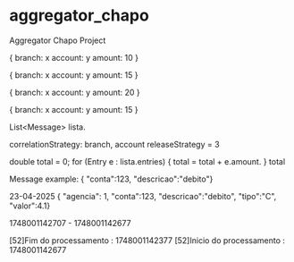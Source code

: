 # aggregator_chapo
Aggregator Chapo Project


{
 branch: x
 account: y
 amount: 10
}

{
branch: x
account: y
amount: 15
}

{
branch: x
account: y
amount: 20
}

{
branch: x
account: y
amount: 15
}

List<Message<Entry>> lista.

correlationStrategy: branch, account
releaseStrategy = 3

double total = 0;
for (Entry e : lista.entries) {
   total = total + e.amount.
}
total




[//]: # (GenericMessage [payload=byte[24], headers={amqp_receivedDeliveryMode=NON_PERSISTENT, amqp_receivedRoutingKey=queue-agreggator-chapo, amqp_receivedExchange=, amqp_deliveryTag=1, amqp_consumerQueue=queue-agreggator-chapo, amqp_redelivered=false, amqp_retryCount=0, id=dc9d0c24-9a4a-00be-d61f-080041b7fbda, amqp_consumerTag=amq.ctag-sKqoCOdu2QzrItHUZngyvA, timestamp=1740444401258}])



Message example:
{ "conta":123, "descricao":"debito"}

23-04-2025
{ "agencia": 1, "conta":123, "descricao":"debito", "tipo":"C", "valor":4.1}






1748001142707 - 1748001142677 


[52]Fim do processamento : 1748001142377
[52]Inicio do processamento : 1748001142677





